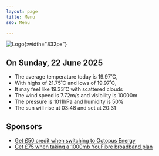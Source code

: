 ```yaml
---
layout: page
title: Menu
seo: Menu

---
```


![Logo](/images/logo.jpg){:width="832px"}

<!-- weather_marker starts -->
## On Sunday, 22 June 2025

- The average temperature today is 19.97˚C,
- With highs of 21.75˚C and lows of 19.97˚C,
- It may feel like 19.33˚C with scattered clouds
- The wind speed is 7.72m/s and visibility is 10000m
- The pressure is 1011hPa and humidity is 50%
- The sun will rise at 03:48 and set at 20:31

<!-- weather_marker ends -->

## Sponsors

- [Get £50 credit when switching to Octopus Energy](https://bit.ly/3oD1nnS)
- [Get £75 when taking a 1000mb YouFibre broadband plan](https://aklam.io/91zWhU?)

